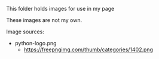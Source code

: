 This folder holds images for use in my page

These images are not my own.

Image sources:
  - python-logo.png
    - https://freepngimg.com/thumb/categories/1402.png  
